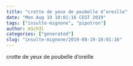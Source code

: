 ```yaml
---
title: "crotte de yeux de poubelle d’oreille"
date: "Mon Aug 19 10:01:16 CEST 2019"
tags: ["insulte-mignone", "pipotron"]
author: m1ch3l
categories: ["generated"]
slug: "insulte-mignone/2019-08-19-10:01:16"
---
```


crotte de yeux de poubelle d’oreille

